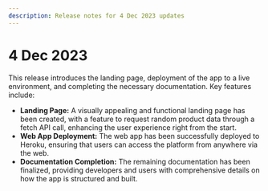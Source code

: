 ```yaml
---
description: Release notes for 4 Dec 2023 updates
---
```


# 4 Dec 2023

This release introduces the landing page, deployment of the app to a live environment, and completing the necessary documentation. Key features include:

* **Landing Page:** A visually appealing and functional landing page has been created, with a feature to request random product data through a fetch API call, enhancing the user experience right from the start.
* **Web App Deployment:** The web app has been successfully deployed to Heroku, ensuring that users can access the platform from anywhere via the web.
* **Documentation Completion:** The remaining documentation has been finalized, providing developers and users with comprehensive details on how the app is structured and built.

